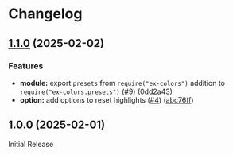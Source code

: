 # Changelog

## [1.1.0](https://github.com/aileot/ex-colors.nvim/compare/v1.0.0...v1.1.0) (2025-02-02)


### Features

* **module:** export `presets` from `require("ex-colors")` addition to `require("ex-colors.presets")` ([#9](https://github.com/aileot/ex-colors.nvim/issues/9)) ([0dd2a43](https://github.com/aileot/ex-colors.nvim/commit/0dd2a43a067c28144f5a9ad1b2046264d3501657))
* **option:** add options to reset highlights ([#4](https://github.com/aileot/ex-colors.nvim/issues/4)) ([abc76ff](https://github.com/aileot/ex-colors.nvim/commit/abc76ffebd77893de7c4a86e14b3d170b22fa20e))

## 1.0.0 (2025-02-01)

Initial Release
